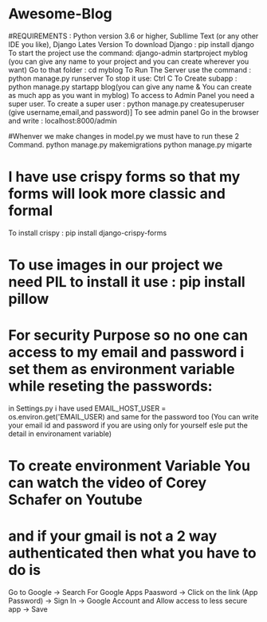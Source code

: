 # Awesome-Blog
#REQUIREMENTS : 
Python version 3.6 or higher, Subllime Text (or any other IDE you like), Django Lates Version
To download Django : pip install django
To start the project use the command: django-admin startproject myblog (you can give any name to your project and you can create wherever you want)
Go to that folder : cd myblog
To Run The Server use the command : python manage.py runserver
To stop it use: Ctrl C
To Create subapp : python manage.py startapp blog(you can give any name & You can create as much app as you want in myblog)
To access to Admin Panel you need a super user.
To create a super user : python manage.py createsuperuser (give username,email,and password)]
To see admin panel Go in the browser and write : localhost:8000/admin

#Whenver we make changes in model.py we must have to run these 2 Command.
 python manage.py makemigrations
 python manage.py migarte

# I have use crispy forms so that my forms will look more classic and formal
To install crispy : pip install django-crispy-forms
# To use images in our project we need PIL to install it use : pip install pillow

# For security Purpose so no one can access to my email and password i set them as environment variable while reseting the passwords:
in Settings.py i have used EMAIL_HOST_USER = os.environ.get('EMAIL_USER) and same for the password too (You can write your email id and password if you are using only for yourself esle put the detail in environament variable)

# To create environment Variable You can watch the video of Corey Schafer on Youtube
# and if your gmail is not a 2 way authenticated then what you have to do is
  Go to Google -> Search For Google Apps Paasword -> Click on the link (App Password) -> Sign In -> Google Account and Allow access to less secure app -> Save 
